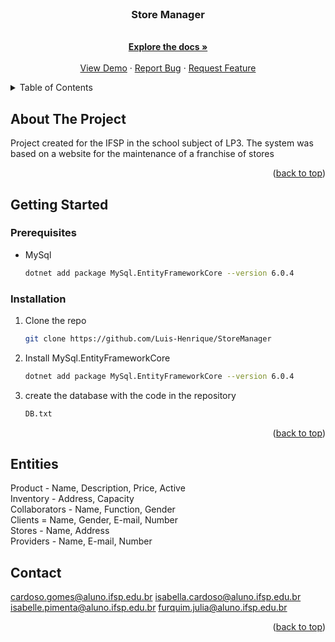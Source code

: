 <!-- PROJECT LOGO -->
<br />
<div align="center">
  <h3 align="center">Store Manager</h3>

  <p align="center">
    <br />
    <a href="https://github.com/Luis-Henrique/StoreManager"><strong>Explore the docs »</strong></a>
    <br />
    <br />
    <a href="https://github.com/Luis-Henrique/StoreManager">View Demo</a>
    ·
    <a href="https://github.com/Luis-Henrique/StoreManager/issues">Report Bug</a>
    ·
    <a href="https://github.com/Luis-Henrique/StoreManager/issues">Request Feature</a>
  </p>
</div>



<!-- TABLE OF CONTENTS -->
<details>
  <summary>Table of Contents</summary>
  <ol>
    <li>
      <a href="#about-the-project">About The Project</a>
    </li>
    <li>
      <a href="#getting-started">Getting Started</a>
      <ul>
        <li><a href="#prerequisites">Prerequisites</a></li>
        <li><a href="#installation">Installation</a></li>
      </ul>
    </li>
    <li><a href="#roadmap">Entities</a></li>
    <li><a href="#contact">Contact</a></li>
  </ol>
</details>



<!-- ABOUT THE PROJECT -->
## About The Project

Project created for the IFSP in the school subject of LP3. The system was based on a website for the maintenance of a franchise of stores

<p align="right">(<a href="#readme-top">back to top</a>)</p>

<!-- GETTING STARTED -->
## Getting Started

### Prerequisites

* MySql
  ```sh
  dotnet add package MySql.EntityFrameworkCore --version 6.0.4
  ```

### Installation

1. Clone the repo
   ```sh
   git clone https://github.com/Luis-Henrique/StoreManager
   ```
2. Install MySql.EntityFrameworkCore
   ```sh
   dotnet add package MySql.EntityFrameworkCore --version 6.0.4
   ```
3. create the database with the code in the repository
   ```sh
   DB.txt
   ```

<p align="right">(<a href="#readme-top">back to top</a>)</p>

<!-- Entities -->
## Entities

Product - Name, Description, Price, Active
<br>
Inventory - Address, Capacity
<br>
Collaborators - Name, Function, Gender
<br>
Clients = Name, Gender, E-mail, Number
<br>
Stores - Name, Address
<br>
Providers - Name, E-mail, Number

<!-- CONTACT -->
## Contact

cardoso.gomes@aluno.ifsp.edu.br
isabella.cardoso@aluno.ifsp.edu.br
isabelle.pimenta@aluno.ifsp.edu.br
furquim.julia@aluno.ifsp.edu.br

<p align="right">(<a href="#readme-top">back to top</a>)</p>


<!-- MARKDOWN LINKS & IMAGES -->
<!-- https://www.markdownguide.org/basic-syntax/#reference-style-links -->
[contributors-shield]: https://img.shields.io/github/contributors/othneildrew/Best-README-Template.svg?style=for-the-badge
[contributors-url]: https://github.com/othneildrew/Best-README-Template/graphs/contributors
[forks-shield]: https://img.shields.io/github/forks/othneildrew/Best-README-Template.svg?style=for-the-badge
[forks-url]: https://github.com/othneildrew/Best-README-Template/network/members
[stars-shield]: https://img.shields.io/github/stars/othneildrew/Best-README-Template.svg?style=for-the-badge
[stars-url]: https://github.com/othneildrew/Best-README-Template/stargazers
[issues-shield]: https://img.shields.io/github/issues/othneildrew/Best-README-Template.svg?style=for-the-badge
[issues-url]: https://github.com/othneildrew/Best-README-Template/issues
[license-shield]: https://img.shields.io/github/license/othneildrew/Best-README-Template.svg?style=for-the-badge
[license-url]: https://github.com/othneildrew/Best-README-Template/blob/master/LICENSE.txt
[linkedin-shield]: https://img.shields.io/badge/-LinkedIn-black.svg?style=for-the-badge&logo=linkedin&colorB=555
[linkedin-url]: https://linkedin.com/in/othneildrew
[product-screenshot]: images/screenshot.png
[Next.js]: https://img.shields.io/badge/next.js-000000?style=for-the-badge&logo=nextdotjs&logoColor=white
[Next-url]: https://nextjs.org/
[React.js]: https://img.shields.io/badge/React-20232A?style=for-the-badge&logo=react&logoColor=61DAFB
[React-url]: https://reactjs.org/
[Vue.js]: https://img.shields.io/badge/Vue.js-35495E?style=for-the-badge&logo=vuedotjs&logoColor=4FC08D
[Vue-url]: https://vuejs.org/
[Angular.io]: https://img.shields.io/badge/Angular-DD0031?style=for-the-badge&logo=angular&logoColor=white
[Angular-url]: https://angular.io/
[Svelte.dev]: https://img.shields.io/badge/Svelte-4A4A55?style=for-the-badge&logo=svelte&logoColor=FF3E00
[Svelte-url]: https://svelte.dev/
[Laravel.com]: https://img.shields.io/badge/Laravel-FF2D20?style=for-the-badge&logo=laravel&logoColor=white
[Laravel-url]: https://laravel.com
[Bootstrap.com]: https://img.shields.io/badge/Bootstrap-563D7C?style=for-the-badge&logo=bootstrap&logoColor=white
[Bootstrap-url]: https://getbootstrap.com
[JQuery.com]: https://img.shields.io/badge/jQuery-0769AD?style=for-the-badge&logo=jquery&logoColor=white
[JQuery-url]: https://jquery.com 